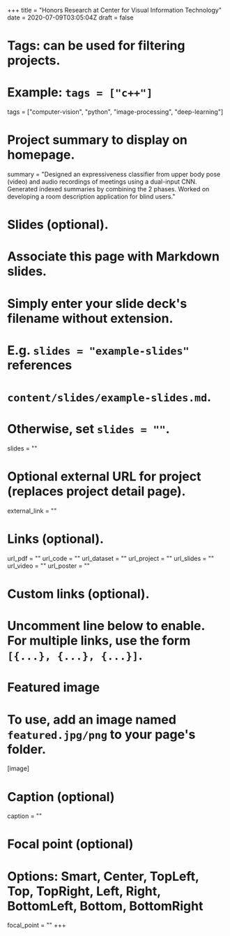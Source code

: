 +++
title = "Honors Research at Center for Visual Information Technology"
date = 2020-07-09T03:05:04Z
draft = false

# Tags: can be used for filtering projects.
# Example: `tags = ["c++"]`
tags = ["computer-vision", "python", "image-processing", "deep-learning"]

# Project summary to display on homepage.
summary = "Designed an expressiveness classifier from upper body pose (video) and audio recordings of meetings using a dual-input CNN. Generated indexed summaries by combining the 2 phases. Worked on developing a room description application for blind users."

# Slides (optional).
#   Associate this page with Markdown slides.
#   Simply enter your slide deck's filename without extension.
#   E.g. `slides = "example-slides"` references 
#   `content/slides/example-slides.md`.
#   Otherwise, set `slides = ""`.
slides = ""

# Optional external URL for project (replaces project detail page).
external_link = ""

# Links (optional).
url_pdf = ""
url_code = ""
url_dataset = ""
url_project = ""
url_slides = ""
url_video = ""
url_poster = ""

# Custom links (optional).
#   Uncomment line below to enable. For multiple links, use the form `[{...}, {...}, {...}]`.

# Featured image
# To use, add an image named `featured.jpg/png` to your page's folder. 
[image]
  # Caption (optional)
  caption = ""

  # Focal point (optional)
  # Options: Smart, Center, TopLeft, Top, TopRight, Left, Right, BottomLeft, Bottom, BottomRight
  focal_point = ""
+++
